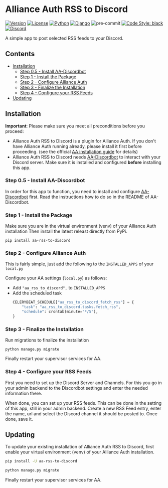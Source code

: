 # Alliance Auth RSS to Discord

[![Version](https://img.shields.io/pypi/v/aa-rss-to-discord?label=release)](https://pypi.org/project/aa-rss-to-discord/)
[![License](https://img.shields.io/github/license/ppfeufer/aa-rss-to-discord)](https://github.com/ppfeufer/aa-rss-to-discord/blob/master/LICENSE)
[![Python](https://img.shields.io/pypi/pyversions/aa-rss-to-discord)](https://pypi.org/project/aa-rss-to-discord/)
[![Django](https://img.shields.io/pypi/djversions/aa-rss-to-discord?label=django)](https://pypi.org/project/aa-rss-to-discord/)
![pre-commit](https://img.shields.io/badge/pre--commit-enabled-brightgreen?logo=pre-commit&logoColor=white)
[![Code Style: black](https://img.shields.io/badge/code%20style-black-000000.svg)](http://black.readthedocs.io/en/latest/)
[![Discord](https://img.shields.io/discord/790364535294132234?label=discord)](https://discord.gg/zmh52wnfvM)

A simple app to post selected RSS feeds to your Discord.


## Contents

- [Installation](#installation)
  - [Step 0.5 - Install AA-Discordbot](#step-05---install-aa-discordbot)
  - [Step 1 - Install the Package](#step-1---install-the-package)
  - [Step 2 - Configure Alliance Auth](#step-2---configure-alliance-auth)
  - [Step 3 - Finalize the Installation](#step-3---finalize-the-installation)
  - [Step 4 - Configure your RSS Feeds](#step-4---configure-your-rss-feeds)
- [Updating](#updating)


## Installation

**Important**: Please make sure you meet all preconditions before you proceed:

- Alliance Auth RSS to Discord is a plugin for Alliance Auth. If you don't have Alliance Auth running
  already, please install it first before proceeding. (see the official
  [AA installation guide](https://allianceauth.readthedocs.io/en/latest/installation/allianceauth.html) for details)
- Alliance Auth RSS to Discord needs [AA-Discordbot](https://github.com/pvyParts/allianceauth-discordbot)
  to interact with your Discord server. Make sure it is installed and configured
  **before** installing this app.


### Step 0.5 - Install AA-Discordbot

In order for this app to function, you need to install and configure
[AA-Discordbot](https://github.com/pvyParts/allianceauth-discordbot) first. Read the
instructions how to do so in the README of AA-Discordbot.


### Step 1 - Install the Package

Make sure you are in the virtual environment (venv) of your Alliance Auth
installation Then install the latest releast directly from PyPi.

```shell
pip install aa-rss-to-discord
```


### Step 2 - Configure Alliance Auth

This is fairly simple, just add the following to the `INSTALLED_APPS` of your `local.py`

Configure your AA settings (`local.py`) as follows:

- Add `"aa_rss_to_discord",` to `INSTALLED_APPS`
- Add the scheduled task
  ```python
  CELERYBEAT_SCHEDULE["aa_rss_to_discord_fetch_rss"] = {
      "task": "aa_rss_to_discord.tasks.fetch_rss",
      "schedule": crontab(minute="*/5"),
  }
  ```


### Step 3 - Finalize the Installation

Run migrations to finalize the installation

```shell
python manage.py migrate
```

Finally restart your supervisor services for AA.


### Step 4 - Configure your RSS Feeds

First you need to set up the Discord Server and Channels. For this you go in your
admin backend to the Discordbot settings and enter the needed information there.

When done, you can set up your RSS feeds. This can be done in the setting of this
app, still in your admin backend. Create a new RSS Feed entry, enter the name, url
and select the Discord channel it should be posted to. Once done, save it.


## Updating

To update your existing installation of Alliance Auth RSS to Discord, first enable your
virtual environment (venv) of your Alliance Auth installation.

```bash
pip install -U aa-rss-to-discord

python manage.py migrate
```

Finally restart your supervisor services for AA.
